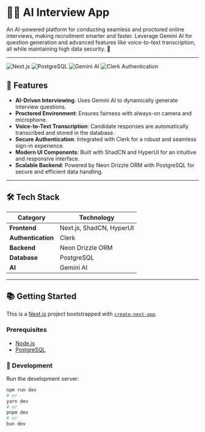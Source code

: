 # 🧑‍💻 AI Interview App  

An AI-powered platform for conducting seamless and proctored online interviews, making recruitment smarter and faster. Leverage Gemini AI for question generation and advanced features like voice-to-text transcription, all while maintaining high data security. 🚀

---
![Next.js](https://img.shields.io/badge/Next.js-12.0.0-blue.svg)
![PostgreSQL](https://img.shields.io/badge/PostgreSQL-14.0-green.svg)
![Gemini AI](https://img.shields.io/badge/Gemini%20AI-Integrated-orange.svg)
![Clerk Authentication](https://img.shields.io/badge/Authentication-Clerk-brightgreen.svg)

## 🌟 Features  

- **AI-Driven Interviewing**: Uses Gemini AI to dynamically generate interview questions.  
- **Proctored Environment**: Ensures fairness with always-on camera and microphone.  
- **Voice-to-Text Transcription**: Candidate responses are automatically transcribed and stored in the database.  
- **Secure Authentication**: Integrated with Clerk for a robust and seamless sign-in experience.  
- **Modern UI Components**: Built with ShadCN and HyperUI for an intuitive and responsive interface.  
- **Scalable Backend**: Powered by Neon Drizzle ORM with PostgreSQL for secure and efficient data handling.  

---

## 🛠️ Tech Stack  

| **Category**          | **Technology**          |  
|------------------------|-------------------------|  
| **Frontend**          | Next.js, ShadCN, HyperUI |  
| **Authentication**    | Clerk                  |  
| **Backend**           | Neon Drizzle ORM       |  
| **Database**          | PostgreSQL             |  
| **AI**                | Gemini AI              |  

---

## 📚 Getting Started  

This is a [Next.js](https://nextjs.org) project bootstrapped with [`create-next-app`](https://github.com/vercel/next.js/tree/canary/packages/create-next-app).  

### Prerequisites  

- [Node.js](https://nodejs.org/en/)  
- [PostgreSQL](https://www.postgresql.org/)  

### 🚀 Development  

Run the development server:  

```bash  
npm run dev  
# or  
yarn dev  
# or  
pnpm dev  
# or  
bun dev  
